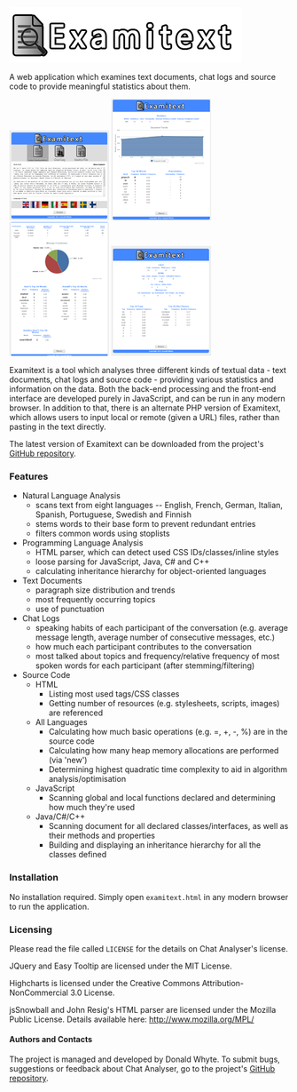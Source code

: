 ![Examitext](https://github.com/DonaldWhyte/examitext/raw/wiki/header.png)

A web application which examines text documents, chat logs and source code to provide meaningful statistics about them.

[![examitext screenshot](https://github.com/DonaldWhyte/examitext/raw/wiki/Thumbnail%20-%20Examitext%20Screenshot%201.png)](https://github.com/DonaldWhyte/examitext/raw/wiki/Examitext%20Screenshot%201.png)
[![examitext screenshot](https://github.com/DonaldWhyte/examitext/raw/wiki/Thumbnail%20-%20Examitext%20Screenshot%202.png)](https://github.com/DonaldWhyte/examitext/raw/wiki/Examitext%20Screenshot%202.png)
[![examitext screenshot](https://github.com/DonaldWhyte/examitext/raw/wiki/Thumbnail%20-%20Examitext%20Screenshot%203.png)](https://github.com/DonaldWhyte/examitext/raw/wiki/Examitext%20Screenshot%203.png)
[![examitext screenshot](https://github.com/DonaldWhyte/examitext/raw/wiki/Thumbnail%20-%20Examitext%20Screenshot%204.png)](https://github.com/DonaldWhyte/examitext/raw/wiki/Examitext%20Screenshot%204.png)

Examitext is a tool which analyses three different kinds of textual data - text documents, chat logs and source code - providing various statistics and information on the data. Both the back-end processing and the front-end interface are developed purely in JavaScript, and can be run in any modern browser. In addition to that, there is an alternate PHP version of Examitext, which allows users to input local or remote (given a URL) files, rather than pasting in the text directly.

The latest version of Examitext can be downloaded from the project's [GitHub repository](https://github.com/DonaldWhyte/examitext).

### Features

* Natural Language Analysis
    * scans text from eight languages -- English, French, German, Italian, Spanish, Portuguese, Swedish and Finnish
    * stems words to their base form to prevent redundant entries
    * filters common words using stoplists
* Programming Language Analysis
    * HTML parser, which can detect used CSS IDs/classes/inline styles
    * loose parsing for JavaScript, Java, C# and C++
    * calculating inheritance hierarchy for object-oriented languages
* Text Documents
    * paragraph size distribution and trends
    * most frequently occurring topics
    * use of punctuation
* Chat Logs
    * speaking habits of each participant of the conversation (e.g. average message length, average number of consecutive messages, etc.)
    * how much each participant contributes to the conversation
    * most talked about topics and frequency/relative frequency of most spoken words for each participant (after stemming/filtering)
* Source Code
    * HTML
        * Listing most used tags/CSS classes
        * Getting number of resources (e.g. stylesheets, scripts, images) are referenced
    * All Languages
        * Calculating how much basic operations (e.g. =, +, -, %) are in the source code
        * Calculating how many heap memory allocations are performed (via 'new')
        * Determining highest quadratic time complexity to aid in algorithm analysis/optimisation
    * JavaScript
        * Scanning global and local functions declared and determining how much they're used
    * Java/C#/C++
        * Scanning document for all declared classes/interfaces, as well as their methods and properties
        * Building and displaying an inheritance hierarchy for all the classes defined

### Installation

No installation required. Simply open `examitext.html` in any modern browser to
run the application.

### Licensing

Please read the file called `LICENSE` for the details on Chat Analyser's license.

JQuery and Easy Tooltip are licensed under the MIT License.

Highcharts is licensed under the Creative Commons Attribution-NonCommercial 3.0
License.

jsSnowball and John Resig's HTML parser are licensed under the Mozilla Public
License. Details available here: http://www.mozilla.org/MPL/

#### Authors and Contacts

The project is managed and developed by Donald Whyte. To submit bugs,
suggestions or feedback about Chat Analyser, go to the project's [GitHub repository](https://github.com/DonaldWhyte/examitext).
